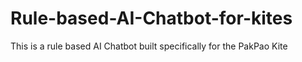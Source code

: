 # Rule-based-AI-Chatbot-for-kites
This is a rule based AI Chatbot built specifically for the PakPao Kite
